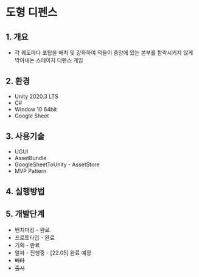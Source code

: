 # 도형 디펜스
## 1. 개요
+ 각 궤도마다 포탑을 배치 및 강화하여 적들이 중앙에 있는 본부를 함락시키지 않게 막아내는 스테이지 디펜스 게임
## 2. 환경
+ Unity 2020.3 LTS
+ C#
+ Window 10 64bit
+ Google Sheet 
## 3. 사용기술
+ UGUI
+ AssetBundle
+ GoogleSheetToUnity - AssetStore
+ MVP Pattern
## 4. 실행방법
## 5. 개발단계
+ 벤치마킹 - 완료
+ 프로토타입 - 완료
+ 기획 - 완료
+ 알파 - 진행중 - [22.05] 완료 예정
+ ~~베타~~
+ ~~출시~~


